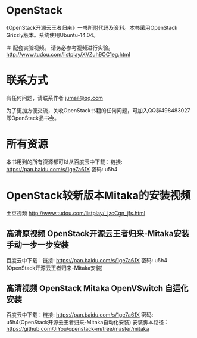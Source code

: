 OpenStack
=========

《OpenStack开源云王者归来》一书所附代码及资料。本书采用OpenStack Grizzly版本。系统使用Ubuntu-14.04。

＃ 配套实验视频。
请务必参考视频进行实验。
http://www.tudou.com/listplay/XVZuh9OC1eg.html

# 联系方式
有任何问题，请联系作者 jumail@qq.com

为了更加方便交流，关收OpenStack书籍的任何问题，可加入QQ群498483027即OpenStack品书会。

# 所有资源

本书用到的所有资源都可以从百度云中下载：链接: https://pan.baidu.com/s/1ge7a61X 密码: u5h4

# OpenStack较新版本Mitaka的安装视频

土豆视频 http://www.tudou.com/listplay/_jzcCgn_jfs.html

## 高清原视频 OpenStack开源云王者归来-Mitaka安装 手动一步一步安装
百度云中下载：链接: https://pan.baidu.com/s/1ge7a61X 密码: u5h4 (OpenStack开源云王者归来-Mitaka安装)

## 高清视频 OpenStack Mitaka OpenVSwitch 自运化安装

百度云中下载：链接: https://pan.baidu.com/s/1ge7a61X 密码: u5h4(OpenStack开源云王者归来-Mitaka自动化安装)
安装脚本路径：https://github.com/JiYou/openstack-m/tree/master/mitaka
